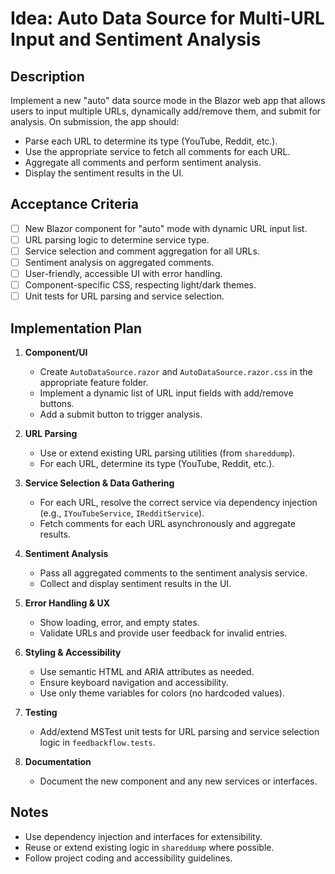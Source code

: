 # Idea: Auto Data Source for Multi-URL Input and Sentiment Analysis

## Description
Implement a new "auto" data source mode in the Blazor web app that allows users to input multiple URLs, dynamically add/remove them, and submit for analysis. On submission, the app should:
- Parse each URL to determine its type (YouTube, Reddit, etc.).
- Use the appropriate service to fetch all comments for each URL.
- Aggregate all comments and perform sentiment analysis.
- Display the sentiment results in the UI.

## Acceptance Criteria
- [ ] New Blazor component for "auto" mode with dynamic URL input list.
- [ ] URL parsing logic to determine service type.
- [ ] Service selection and comment aggregation for all URLs.
- [ ] Sentiment analysis on aggregated comments.
- [ ] User-friendly, accessible UI with error handling.
- [ ] Component-specific CSS, respecting light/dark themes.
- [ ] Unit tests for URL parsing and service selection.

## Implementation Plan
1. **Component/UI**
   - Create `AutoDataSource.razor` and `AutoDataSource.razor.css` in the appropriate feature folder.
   - Implement a dynamic list of URL input fields with add/remove buttons.
   - Add a submit button to trigger analysis.

2. **URL Parsing**
   - Use or extend existing URL parsing utilities (from `shareddump`).
   - For each URL, determine its type (YouTube, Reddit, etc.).

3. **Service Selection & Data Gathering**
   - For each URL, resolve the correct service via dependency injection (e.g., `IYouTubeService`, `IRedditService`).
   - Fetch comments for each URL asynchronously and aggregate results.

4. **Sentiment Analysis**
   - Pass all aggregated comments to the sentiment analysis service.
   - Collect and display sentiment results in the UI.

5. **Error Handling & UX**
   - Show loading, error, and empty states.
   - Validate URLs and provide user feedback for invalid entries.

6. **Styling & Accessibility**
   - Use semantic HTML and ARIA attributes as needed.
   - Ensure keyboard navigation and accessibility.
   - Use only theme variables for colors (no hardcoded values).

7. **Testing**
   - Add/extend MSTest unit tests for URL parsing and service selection logic in `feedbackflow.tests`.

8. **Documentation**
   - Document the new component and any new services or interfaces.

## Notes
- Use dependency injection and interfaces for extensibility.
- Reuse or extend existing logic in `shareddump` where possible.
- Follow project coding and accessibility guidelines.
